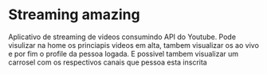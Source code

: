 # Streaming amazing
Aplicativo de streaming de videos consumindo API do Youtube. Pode visulizar na home  os princiapis videos em alta, tambem visualizar os ao vivo e por fim o profile da pessoa logada.
E possivel tambem visualizar um carrosel com  os respectivos canais que pessoa esta inscrita

##
